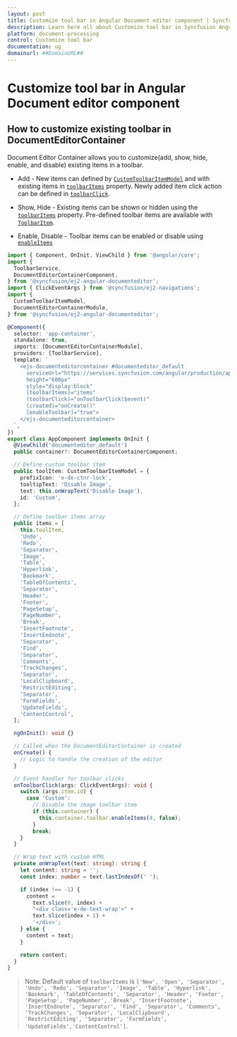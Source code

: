 ```yaml
---
layout: post
title: Customize tool bar in Angular Document editor component | Syncfusion
description: Learn here all about Customize tool bar in Syncfusion Angular Document editor component of Syncfusion Essential JS 2 and more.
platform: document-processing
control: Customize tool bar 
documentation: ug
domainurl: ##DomainURL##
---
```


# Customize tool bar in Angular Document editor component

## How to customize existing toolbar in DocumentEditorContainer

Document Editor Container allows you to customize(add, show, hide, enable, and disable) existing items in a toolbar.

* Add - New items can defined by [`CustomToolbarItemModel`](https://ej2.syncfusion.com/angular/documentation/api/document-editor/customToolbarItemModel/) and with existing items in [`toolbarItems`](https://ej2.syncfusion.com/angular/documentation/api/document-editor-container#toolbaritems) property. Newly added item click action can be defined in [`toolbarClick`](https://ej2.syncfusion.com/angular/documentation/api/toolbar/clickEventArgs/).

* Show, Hide - Existing items can be shown or hidden using the [`toolbarItems`](https://ej2.syncfusion.com/angular/documentation/api/document-editor-container#toolbaritems) property. Pre-defined toolbar items are available with [`ToolbarItem`](https://ej2.syncfusion.com/angular/documentation/api/document-editor/toolbarItem/).
* Enable, Disable -  Toolbar items can be enabled or disable using [`enableItems`](https://ej2.syncfusion.com/angular/documentation/api/document-editor-container/toolbar#enableitems)

```typescript
import { Component, OnInit, ViewChild } from '@angular/core';
import {
  ToolbarService,
  DocumentEditorContainerComponent,
} from '@syncfusion/ej2-angular-documenteditor';
import { ClickEventArgs } from '@syncfusion/ej2-navigations';
import {
  CustomToolbarItemModel,
  DocumentEditorContainerModule,
} from '@syncfusion/ej2-angular-documenteditor';

@Component({
  selector: 'app-container',
  standalone: true,
  imports: [DocumentEditorContainerModule],
  providers: [ToolbarService],
  template: `
    <ejs-documenteditorcontainer #documenteditor_default 
      serviceUrl="https://services.syncfusion.com/angular/production/api/documenteditor/" 
      height="600px" 
      style="display:block" 
      [toolbarItems]="items" 
      (toolbarClick)="onToolbarClick($event)" 
      (created)="onCreate()" 
      [enableToolbar]="true">
    </ejs-documenteditorcontainer>
  `,
})
export class AppComponent implements OnInit {
  @ViewChild('documenteditor_default')
  public container?: DocumentEditorContainerComponent;

  // Define custom toolbar item
  public toolItem: CustomToolbarItemModel = {
    prefixIcon: 'e-de-ctnr-lock',
    tooltipText: 'Disable Image',
    text: this.onWrapText('Disable Image'),
    id: 'Custom',
  };

  // Define toolbar items array
  public items = [
    this.toolItem,
    'Undo',
    'Redo',
    'Separator',
    'Image',
    'Table',
    'Hyperlink',
    'Bookmark',
    'TableOfContents',
    'Separator',
    'Header',
    'Footer',
    'PageSetup',
    'PageNumber',
    'Break',
    'InsertFootnote',
    'InsertEndnote',
    'Separator',
    'Find',
    'Separator',
    'Comments',
    'TrackChanges',
    'Separator',
    'LocalClipboard',
    'RestrictEditing',
    'Separator',
    'FormFields',
    'UpdateFields',
    'ContentControl',
  ];

  ngOnInit(): void {}

  // Called when the DocumentEditorContainer is created
  onCreate() {
    // Logic to handle the creation of the editor
  }

  // Event handler for toolbar clicks
  onToolbarClick(args: ClickEventArgs): void {
    switch (args.item.id) {
      case 'Custom':
        // Disable the image toolbar item
        if (this.container) {
          this.container.toolbar.enableItems(4, false);
        }
        break;
    }
  }

  // Wrap text with custom HTML
  private onWrapText(text: string): string {
    let content: string = '';
    const index: number = text.lastIndexOf(' ');

    if (index !== -1) {
      content =
        text.slice(0, index) +
        "<div class='e-de-text-wrap'>" +
        text.slice(index + 1) +
        '</div>';
    } else {
      content = text;
    }

    return content;
  }
}
```

>Note: Default value of `toolbarItems` is `['New', 'Open', 'Separator', 'Undo', 'Redo', 'Separator', 'Image', 'Table', 'Hyperlink', 'Bookmark', 'TableOfContents', 'Separator', 'Header', 'Footer', 'PageSetup', 'PageNumber', 'Break', 'InsertFootnote', 'InsertEndnote', 'Separator', 'Find', 'Separator', 'Comments', 'TrackChanges', 'Separator', 'LocalClipboard', 'RestrictEditing', 'Separator', 'FormFields', 'UpdateFields','ContentControl']`.